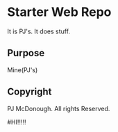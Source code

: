 # Starter Web Repo

It is PJ's.
It does stuff.

## Purpose

Mine(PJ's)

## Copyright
PJ McDonough. All rights Reserved.


#HI!!!!!